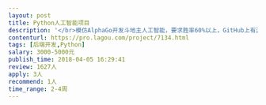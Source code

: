 ```yaml
---                
layout: post       
title: Python人工智能项目           
description: '</br>模仿AlphaGo开发斗地主人工智能，要求胜率60%以上，GitHub上有源码。 </br>开发语言为Python，要求有人工智能机器学习算法方面的经验.</br>'     
contenturl: https://pro.lagou.com/project/7134.html      
tags: [后端开发,Python]            
salary: 3000-5000元          
publish_time: 2018-04-05 16:29:41         
review: 1627人                   
apply: 3人                   
recommend: 1人                   
time_range: 2-4周              
---                 
```

